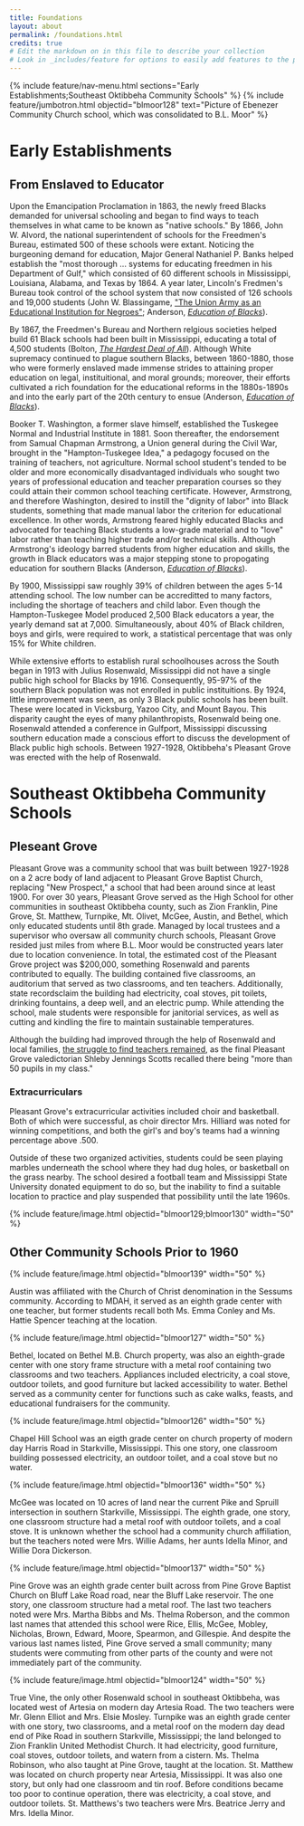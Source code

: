 ```yaml
---
title: Foundations
layout: about
permalink: /foundations.html
credits: true
# Edit the markdown on in this file to describe your collection
# Look in _includes/feature for options to easily add features to the page
---
```


{% include feature/nav-menu.html sections="Early Establishments;Southeast Oktibbeha Community Schools" %}
{% include feature/jumbotron.html objectid="blmoor128" text="Picture of Ebenezer Community Church school, which was consolidated to B.L. Moor" %}

# Early Establishments
## From Enslaved to Educator
Upon the Emancipation Proclamation in 1863, the newly freed Blacks demanded for universal schooling and began to find ways to teach themselves in what came to be known as "native schools." By 1866, John W. Alvord, the national superintendent of schools for the Freedmen's Bureau, estimated 500 of these schools were extant. Noticing the burgeoning demand for education, Major General Nathaniel P. Banks helped establish the "most thorough ... systems for educating freedmen in his Department of Gulf," which consisted of 60 different schools in Mississippi, Louisiana, Alabama, and Texas by 1864. A year later, Lincoln's Fredmen's Bureau took control of the school system that now consisted of 126 schools and 19,000 students (John W. Blassingame, ["The Union Army as an Educational Institution for Negroes"](https://doi.org/10.2307/2294350); Anderson, [*Education of Blacks*](https://mlp.ent.sirsi.net/client/en_US/muw/search/detailnonmodal/ent:$002f$002fSD_ILS$002f0$002fSD_ILS:56303/ada?rt=CKEY|||CKEY|||false)).

By 1867, the Freedmen's Bureau and Northern relgious societies helped build 61 Black schools had been built in Mississippi, educating a total of 4,500 students (Bolton, [*The Hardest Deal of All*](https://mlp.ent.sirsi.net/client/en_US/muw/search/detailnonmodal/ent:$002f$002fSD_ILS$002f0$002fSD_ILS:999896/ada?rt=CKEY|||CKEY|||false)). Although White supremacy continued to plague southern Blacks, between 1860-1880, those who were formerly enslaved made immense strides to attaining proper education on legal, instituitional, and moral grounds; moreover, their efforts cultivated a rich foundation for the educational reforms in the 1880s-1890s and into the early part of the 20th century to ensue (Anderson, [*Education of Blacks*](https://mlp.ent.sirsi.net/client/en_US/muw/search/detailnonmodal/ent:$002f$002fSD_ILS$002f0$002fSD_ILS:56303/ada?rt=CKEY|||CKEY|||false)). 

Booker T. Washington, a former slave himself, established the Tuskegee Normal and Industrial Institute in 1881. Soon thereafter, the endorsement from Samual Chapman Armstrong, a  Union general during the Civil War, brought in the "Hampton-Tuskegee Idea," a pedagogy focused on the training of teachers, not agriculture. Normal school student's tended to be older and more economically disadvantaged individuals who sought two years of professional education and teacher preparation courses so they could attain their common school teaching certificate. However, Armstrong, and therefore Washington, desired to instill the "dignity of labor" into Black students, something that made manual labor the criterion for educational excellence. In other words, Armstrong feared highly educated Blacks and advocated for teaching Black students a low-grade material and to "love" labor rather than teaching higher trade and/or technical skills. Although Armstrong's ideology barred students from higher education and skills, the growth in Black educators was a major stepping stone to propogating education for southern Blacks (Anderson, [*Education of Blacks*](https://mlp.ent.sirsi.net/client/en_US/muw/search/detailnonmodal/ent:$002f$002fSD_ILS$002f0$002fSD_ILS:56303/ada?rt=CKEY|||CKEY|||false)). 

By 1900, Mississippi saw roughly 39% of children between the ages 5-14 attending school. The low number can be accreditted to many factors, including the shortage of teachers and child labor. Even though the Hampton-Tuskegee Model produced 2,500 Black educators a year, the yearly demand sat at 7,000. Simultaneously, about 40% of Black children, boys and girls, were required to work, a statistical percentage that was only 15% for White children. 

<!--scan and insert chart from Anderson-->

While extensive efforts to establish rural schoolhouses across the South began in 1913 with Julius Rosenwald, Mississippi did not have a single public high school for Blacks by 1916. Consequently, 95-97% of the southern Black population was not enrolled in public instituitions. By 1924, little improvement was seen, as only 3 Black public schools has been built. These were located in Vicksburg, Yazoo City, and Mount Bayou. This disparity caught the eyes of many philanthropists, Rosenwald being one. Rosenwald attended a conference in Gulfport, Mississippi discussing southern education made a conscious effort to discuss the development of Black public high schools. Between 1927-1928, Oktibbeha's Pleasant Grove was erected with the help of Rosenwald. 

<!--More information surrounding 1880-1900s would be ideal, as well as context relating to Oktibbeha between 1900-1920-->

# Southeast Oktibbeha Community Schools
## Pleseant Grove

Pleasant Grove was a community school that was built between 1927-1928 on a 2 acre body of land adjacent to Pleasant Grove Baptist Church, replacing "New Prospect," a school that had been around since at least 1900. For over 30 years, Pleasant Grove served as the High School for other communities in southeast Oktibbeha county, such as Zion Franklin, Pine Grove, St. Matthew, Turnpike, Mt. Olivet, McGee, Austin, and Bethel, which only educated students until 8th grade. Managed by local trustees and a supervisor who oversaw all community church schools, Pleasant Grove resided just <!--number unknown- will get estimate from Jackie--> miles from where B.L. Moor would be constructed years later due to location convenience. In total, the estimated cost of the Pleasant Grove project was $200,000, something Rosenwald and parents contributed to equally. The building contained five classrooms, an auditorium that served as  two classrooms, and ten teachers. Additionally, state records<!--not sure where Jackie found info. on MDAH website-->claim the building had electricity, coal stoves, pit toilets, drinking fountains, a deep well, and an electric pump. While attending the school, male students were responsible for janitorial services, as well as cutting and kindling the fire to maintain sustainable temperatures. 

Although the building had improved through the help of Rosenwald and local families, [the struggle to find teachers remained](/foundations.html)<!--this link doesn't go anywhere, presently-->, as the final Pleasant Grove valedictorian Shleby Jennings Scotts recalled there being "more than 50 pupils in my class."

### Extracurriculars 

Pleasant Grove's extracurricular activities included choir and basketball. Both of which were successful, as choir director Mrs. Hilliard was noted for winning competitions, and both the girl's and boy's teams had a winning percentage above .500. 

Outside of these two organized activities, students could be seen playing marbles underneath the school where they had dug holes, or basketball on the grass nearby. The school desired a football team and Mississippi State University donated equipment to do so, but the inability to find a suitable location to practice and play suspended that possibility until the late 1960s.

{% include feature/image.html objectid="blmoor129;blmoor130" width="50" %}

## Other Community Schools Prior to 1960

{% include feature/image.html objectid="blmoor139" width="50" %}

Austin was affiliated with the Church of Christ denomination in the Sessums community. According to MDAH, it served as an eighth grade center with one teacher, but former students recall both Ms. Emma Conley and Ms. Hattie Spencer teaching at the location. 

{% include feature/image.html objectid="blmoor127" width="50" %}

Bethel, located on Bethel M.B. Church property, was also an eighth-grade center with one story frame structure with a metal roof containing two classrooms and two teachers. Appliances included electricity, a coal stove, outdoor toilets, and good furniture but lacked accessibility to water. Bethel served as a community center for functions such as cake walks, feasts, and educational fundraisers for the community. 

{% include feature/image.html objectid="blmoor126" width="50" %}

Chapel Hill School was an eigth grade center on church property of modern day Harris Road in Starkville, Mississippi. This one story, one classroom building possessed electricity, an outdoor toilet, and a coal stove but no water.

{% include feature/image.html objectid="blmoor136" width="50" %}

McGee was located on 10 acres of land near the current Pike and Spruill intersection in southern Starkville, Mississippi. The eighth grade, one story, one classroom structure had a metal roof with outdoor toilets, and a coal  stove. It is unknown whether the school had a community church affiliation, but the teachers noted were Mrs. Willie Adams, her aunts Idella Minor, and Willie Dora Dickerson. 

{% include feature/image.html objectid="blmoor137" width="50" %}

Pine Grove was an eighth grade center built across from Pine Grove Baptist Church on Bluff Lake Road road, near the Bluff Lake reservoir. The one story, one classroom structure had a metal roof. The last two teachers noted were Mrs. Martha Bibbs and Ms. Thelma Roberson, and the common last names that attended this school were Rice, Ellis, McGee, Mobley, Nicholas, Brown, Edward, Moore, Spearmon, and Gillespie. And despite the various last names listed, Pine Grove served a small community; many students were commuting from other parts of the county and were not immediately part of the community.   

{% include feature/image.html objectid="blmoor124" width="50" %}

True Vine, the only other Rosenwald school in southeast Oktibbeha, was located west of Artesia on modern day Artesia Road. The two teachers were Mr. Glenn Elliot and Mrs. Elsie Mosley. Turnpike was an eighth grade center with one story, two classrooms, and a metal roof on the modern day dead end of Pike Road in southern Starkville, Mississippi; the land belonged to Zion Franklin United Methodist Church. It had electricity, good furniture, coal stoves, outdoor toilets, and watern from a cistern. Ms. Thelma Robinson, who also taught at Pine Grove, taught at the location. St. Matthew was located on church property near Artesia, Mississippi. It was also one story, but only had one classroom and tin roof. Before conditions became too poor to continue operation, there was electricity, a coal stove, and outdoor toilets. St. Matthews's two teachers were Mrs. Beatrice Jerry and Mrs. Idella Minor. 
